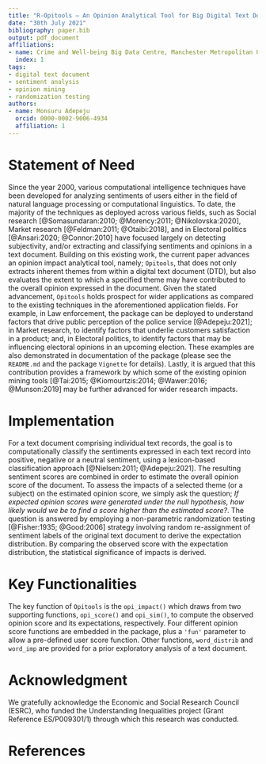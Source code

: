 ```yaml
---
title: "R-Opitools – An Opinion Analytical Tool for Big Digital Text Document (DTD)"
date: "30th July 2021"
bibliography: paper.bib
output: pdf_document
affiliations:
- name: Crime and Well-being Big Data Centre, Manchester Metropolitan University
  index: 1
tags:
- digital text document
- sentiment analysis
- opinion mining
- randomization testing
authors:
- name: Monsuru Adepeju
  orcid: 0000-0002-9006-4934
  affiliation: 1
---
```


# Statement of Need

Since the year 2000, various computational intelligence techniques have been developed for analyzing sentiments of users either in the field of natural language processing or computational linguistics. To date, the majority of the techniques as deployed across various fields, such as Social research [@Somasundaran:2010; @Morency:2011; @Nikolovska:2020], Market research [@Feldman:2011; @Otaibi:2018], and in Electoral politics [@Ansari:2020; @Connor:2010] have focused largely on detecting subjectivity, and/or extracting and classifying sentiments and opinions in a text document. Building on this existing work, the current paper advances an opinion impact analytical tool, namely; `Opitools`, that does not only extracts inherent themes from within a digital text document (DTD), but also evaluates the extent to which a specified theme may have contributed to the overall opinion expressed in the document. Given the stated advancement, `Opitools` holds prospect for wider applications as compared to the existing techniques in the aforementioned application fields. For example, in Law enforcement, the package can be deployed to understand factors that drive public perception of the police service [@Adepeju:2021]; in Market research, to identify factors that underlie customers satisfaction in a product; and, in Electoral politics, to identify factors that may be influencing electoral opinions in an upcoming election. These examples are also demonstrated in documentation of the package (please see the `README.md` and the package `Vignette` for details). Lastly, it is argued that this contribution provides a framework by which some of the existing opinion mining tools [@Tai:2015; @Kiomourtzis:2014; @Wawer:2016; @Munson:2019] may be further advanced for wider research impacts.

# Implementation

For a text document comprising individual text records, the goal is to computationally classify the sentiments expressed in each text record into positive, negative or a neutral sentiment, using a lexicon-based classification approach [@Nielsen:2011; @Adepeju:2021]. The resulting sentiment scores are combined in order to estimate the overall opinion score of the document. To assess the impacts of a selected theme (or a subject) on the estimated opinion score, we simply ask the question; *If expected opinion scores were generated under the null hypothesis, how likely would we be to find a score higher than the estimated score?*. The question is answered by employing a non-parametric randomization testing [@Fisher:1935; @Good:2006] strategy involving random re-assignment of sentiment labels of the original text document to derive the expectation distribution. By comparing the observed score with the expectation distribution, the statistical significance of impacts is derived.


# Key Functionalities

The key function of `Opitools` is the `opi_impact()` which draws from two supporting functions, `opi_score()` and `opi_sim()`, to compute the observed opinion score and its expectations, respectively. Four different opinion score functions are embedded in the package, plus a `'fun'` parameter to allow a pre-defined user score function. Other functions, `word_distrib` and `word_imp` are provided for a prior exploratory analysis of a text document.

# Acknowledgment

We gratefully acknowledge the Economic and Social Research Council (ESRC), who funded the Understanding Inequalities project (Grant Reference ES/P009301/1) through which this research was conducted.

# References

